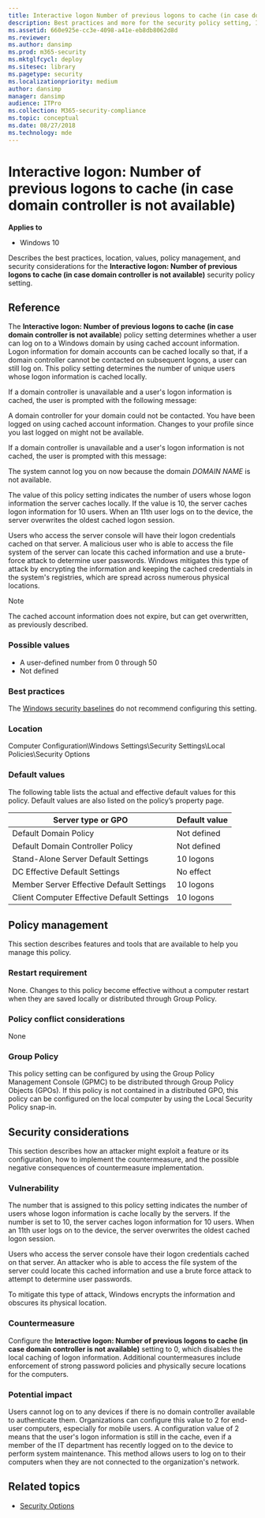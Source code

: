 ```yaml
---
title: Interactive logon Number of previous logons to cache (in case domain controller is not available) (Windows 10)
description: Best practices and more for the security policy setting, Interactive logon Number of previous logons to cache (in case domain controller is not available).
ms.assetid: 660e925e-cc3e-4098-a41e-eb8db8062d8d
ms.reviewer: 
ms.author: dansimp
ms.prod: m365-security
ms.mktglfcycl: deploy
ms.sitesec: library
ms.pagetype: security
ms.localizationpriority: medium
author: dansimp
manager: dansimp
audience: ITPro
ms.collection: M365-security-compliance
ms.topic: conceptual
ms.date: 08/27/2018
ms.technology: mde
---
```


# Interactive logon: Number of previous logons to cache (in case domain controller is not available)

**Applies to**
-   Windows 10

Describes the best practices, location, values, policy management, and security considerations for the **Interactive logon: Number of previous logons to cache (in case domain controller is not available)** security policy setting.

## Reference

The **Interactive logon: Number of previous logons to cache (in case domain controller is not available**) policy setting determines whether a user can log on to a Windows domain by using cached account information. Logon information for domain accounts can be cached locally so that, if a domain controller cannot be contacted on subsequent logons, a user can still log on. This policy setting determines the number of unique users whose logon information is cached locally.

If a domain controller is unavailable and a user's logon information is cached, the user is prompted with the following message:

A domain controller for your domain could not be contacted. You have been logged on using cached account information. Changes to your profile since you last logged on might not be available.

If a domain controller is unavailable and a user's logon information is not cached, the user is prompted with this message:

The system cannot log you on now because the domain *DOMAIN NAME* is not available.

The value of this policy setting indicates the number of users whose logon information the server caches locally. If the value is 10, the server caches logon information for 10 users. When an 11th user logs on to the device, the server overwrites the oldest cached logon session.

Users who access the server console will have their logon credentials cached on that server. A malicious user who is able to access the file system of the server can locate this cached information and use a brute-force attack to determine user passwords. Windows mitigates this type of attack by 
encrypting the information and keeping the cached credentials in the system's registries, which are spread across numerous physical locations.

> [!NOTE]
> The cached account information does not expire, but can get overwritten, as previously described.

### Possible values

-   A user-defined number from 0 through 50
-   Not defined

### Best practices

The [Windows security baselines](../windows-security-baselines.md) do not recommend configuring this setting. 

### Location

Computer Configuration\\Windows Settings\\Security Settings\\Local Policies\\Security Options

### Default values

The following table lists the actual and effective default values for this policy. Default values are also listed on the policy’s property page.

| Server type or GPO | Default value |
| - | - |
| Default Domain Policy| Not defined| 
| Default Domain Controller Policy | Not defined| 
| Stand-Alone Server Default Settings | 10 logons| 
| DC Effective Default Settings | No effect| 
| Member Server Effective Default Settings | 10 logons| 
| Client Computer Effective Default Settings| 10 logons| 
 
## Policy management

This section describes features and tools that are available to help you manage this policy.

### Restart requirement

None. Changes to this policy become effective without a computer restart when they are saved locally or distributed through Group Policy.

### Policy conflict considerations

None

### Group Policy

This policy setting can be configured by using the Group Policy Management Console (GPMC) to be distributed through Group Policy Objects (GPOs). If this policy is not contained in a distributed GPO, this policy can be configured on the local computer by using the Local Security Policy snap-in.

## Security considerations

This section describes how an attacker might exploit a feature or its configuration, how to implement the countermeasure, and the possible negative consequences of countermeasure implementation.

### Vulnerability

The number that is assigned to this policy setting indicates the number of users whose logon information is cache locally by the servers. If the number is set to 10, the server caches logon information for 10 users. When an 11th user logs on to the device, the server overwrites the oldest cached logon session.

Users who access the server console have their logon credentials cached on that server. An attacker who is able to access the file system of the server could locate this cached information and use a brute force attack to attempt to determine user passwords.

To mitigate this type of attack, Windows encrypts the information and obscures its physical location.

### Countermeasure

Configure the **Interactive logon: Number of previous logons to cache (in case domain controller is not available)** setting to 0, which disables the local caching of logon information. Additional countermeasures include enforcement of strong password policies and physically secure locations for the computers.

### Potential impact

Users cannot log on to any devices if there is no domain controller available to authenticate them. Organizations can configure this value to 2 for end-user computers, especially for mobile users. A configuration value of 2 means that the user's logon information is still in the cache, even if a 
member of the IT department has recently logged on to the device to perform system maintenance. This method allows users to log on to their computers when they are not connected to the organization's network.

## Related topics

- [Security Options](security-options.md)
